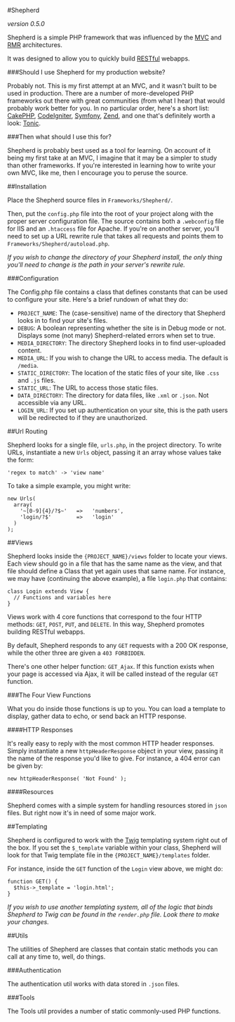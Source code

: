 #Shepherd

_version 0.5.0_

Shepherd is a simple PHP framework that was influenced by the [MVC](http://en.wikipedia.org/wiki/Model%E2%80%93view%E2%80%93controller) and [RMR](http://www.peej.co.uk/articles/rmr-architecture.html) architectures.

It was designed to allow you to quickly build [RESTful](https://en.wikipedia.org/wiki/Representational_state_transfer) webapps.

###Should I use Shepherd for my production website?

Probably not. This is my first attempt at an MVC, and it wasn't built to be used in production. There are a number of more-developed PHP frameworks out there with great communities (from what I hear) that would probably work better for you. In no particular order, here's a short list: [CakePHP](http://cakephp.org/), [CodeIgniter](http://ellislab.com/codeigniter), [Symfony](http://symfony.com/), [Zend](http://framework.zend.com/), and one that's definitely worth a look: [Tonic](http://peej.github.io/tonic/).

###Then what should I use this for?

Shepherd is probably best used as a tool for learning. On account of it being my first take at an MVC, I imagine that it may be a simpler to study than other frameworks. If you're interested in learning how to write your own MVC, like me, then I encourage you to peruse the source.

##Installation

Place the Shepherd source files in `Frameworks/Shepherd/`.

Then, put the `config.php` file into the root of your project along with the proper server configuration file. The source contains both a `.webconfig` file for IIS and an `.htaccess` file for Apache. If you're on another server, you'll need to set up a URL rewrite rule that takes all requests and points them to `Frameworks/Shepherd/autoload.php`.

_If you wish to change the directory of your Shepherd install, the only thing you'll need to change is the path in your server's rewrite rule._

###Configuration

The Config.php file contains a class that defines constants that can be used to configure your site. Here's a brief rundown of what they do:

- `PROJECT_NAME`: The (case-sensitive) name of the directory that Shepherd looks in to find your site's files.
- `DEBUG`: A boolean representing whether the site is in Debug mode or not. Displays some (not many) Shepherd-related errors when set to true.
- `MEDIA_DIRECTORY`: The directory Shepherd looks in to find user-uploaded content.
- `MEDIA_URL`: If you wish to change the URL to access media. The default is `/media`.
- `STATIC_DIRECTORY`: The location of the static files of your site, like `.css` and `.js` files.
- `STATIC_URL`: The URL to access those static files.
- `DATA_DIRECTORY`: The directory for data files, like `.xml` or `.json`. Not accessible via any URL.
- `LOGIN_URL`: If you set up authentication on your site, this is the path users will be redirected to if they are unauthorized.

##Url Routing

Shepherd looks for a single file, `urls.php`, in the project directory. To write URLs, instantiate a new `Urls` object, passing it an array whose values take the form:

    'regex to match' -> 'view name'

To take a simple example, you might write:

    new Urls(
      array(
        '~[0-9]{4}/?$~'   =>   'numbers',
        'login/?$'        =>   'login'
      )
    );

##Views

Shepherd looks inside the `{PROJECT_NAME}/views` folder to locate your views. Each view should go in a file that has the same name as the view, and that file should define a Class that yet again uses that same name. For instance, we may have (continuing the above example), a file `login.php` that contains:

    class Login extends View {
      // Functions and variables here
    }

Views work with 4 core functions that correspond to the four HTTP methods: `GET`, `POST`, `PUT`, and `DELETE`. In this way, Shepherd promotes building RESTful webapps.

By default, Shepherd responds to any `GET` requests with a 200 OK response, while the other three are given a `403 FORBIDDEN`.

There's one other helper function: `GET_Ajax`. If this function exists when your page is accessed via Ajax, it will be called instead of the regular `GET` function.

###The Four View Functions

What you do inside those functions is up to you. You can load a template to display, gather data to echo, or send back an HTTP response.

####HTTP Responses

It's really easy to reply with the most common HTTP header responses. Simply instantiate a new `httpHeaderResponse` object in your view, passing it the name of the response you'd like to give. For instance, a 404 error can be given by:

    new httpHeaderResponse( 'Not Found' );

####Resources

Shepherd comes with a simple system for handling resources stored in `json` files. But right now it's in need of some major work.

##Templating

Shepherd is configured to work with the [Twig](http://twig.sensiolabs.org/) templating system right out of the box. If you set the `$_template` variable within your class, Shepherd will look for that Twig template file in the `{PROJECT_NAME}/templates` folder.

For instance, inside the `GET` function of the `Login` view above, we might do:

    function GET() {
      $this->_template = 'login.html';
    }

_If you wish to use another templating system, all of the logic that binds Shepherd to Twig can be found in the `render.php` file. Look there to make your changes._

##Utils

The utilities of Shepherd are classes that contain static methods you can call at any time to, well, do things.

###Authentication

The authentication util works with data stored in `.json` files.

###Tools

The Tools util provides a number of static commonly-used PHP functions.

